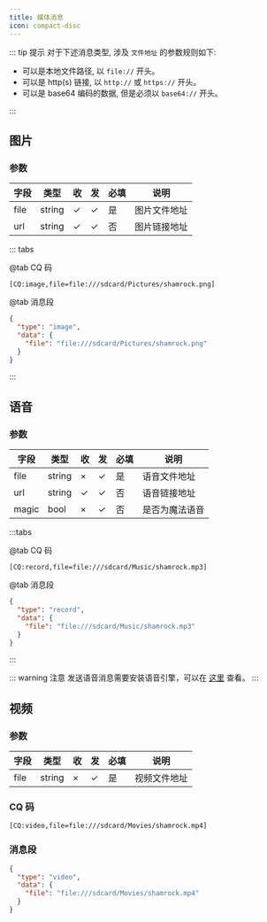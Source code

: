 ```yaml
---
title: 媒体消息
icon: compact-disc
---
```


::: tip 提示
对于下述消息类型, 涉及 `文件地址` 的参数规则如下:

- 可以是本地文件路径, 以 `file://` 开头。
- 可以是 http(s) 链接, 以 `http://` 或 `https://` 开头。
- 可以是 base64 编码的数据, 但是必须以 `base64://` 开头。

:::

## 图片

### 参数

| 字段 | 类型   | 收  | 发  | 必填 | 说明         |
| ---- | ------ | --- | --- | ---- | ------------ |
| file | string | ✓   | ✓   | 是   | 图片文件地址 |
| url  | string | ✓   | ✓   | 否   | 图片链接地址 |

::: tabs

@tab CQ 码

```
[CQ:image,file=file:///sdcard/Pictures/shamrock.png]
```

@tab 消息段

```json
{
  "type": "image",
  "data": {
    "file": "file:///sdcard/Pictures/shamrock.png"
  }
}
```

:::

## 语音

### 参数

| 字段  | 类型   | 收  | 发  | 必填 | 说明           |
| ----- | ------ | --- | --- | ---- | -------------- |
| file  | string | ×   | ✓   | 是   | 语音文件地址   |
| url   | string | ✓   | ✓   | 否   | 语音链接地址   |
| magic | bool   | ×   | ✓   | 否   | 是否为魔法语音 |

:::tabs

@tab CQ 码

```
[CQ:record,file=file:///sdcard/Music/shamrock.mp3]
```

@tab 消息段

```json
{
  "type": "record",
  "data": {
    "file": "file:///sdcard/Music/shamrock.mp3"
  }
}
```

:::

::: warning 注意
发送语音消息需要安装语音引擎，可以在 [这里](../advanced/voice.md) 查看。
:::

## 视频

### 参数

| 字段 | 类型   | 收  | 发  | 必填 | 说明         |
| ---- | ------ | --- | --- | ---- | ------------ |
| file | string | ×   | ✓   | 是   | 视频文件地址 |

### CQ 码

```
[CQ:video,file=file:///sdcard/Movies/shamrock.mp4]
```

### 消息段

```json
{
  "type": "video",
  "data": {
    "file": "file:///sdcard/Movies/shamrock.mp4"
  }
}
```
